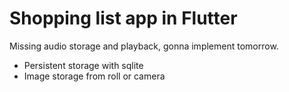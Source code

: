 # Shopping list app in Flutter

Missing audio storage and playback, gonna implement tomorrow.

* Persistent storage with sqlite
* Image storage from roll or camera